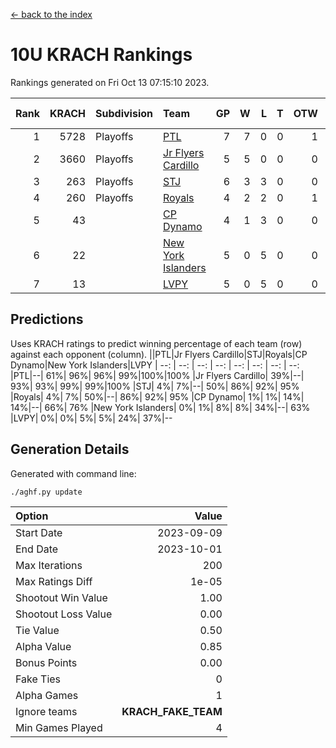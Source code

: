 [<- back to the index](readme.md)
# 10U KRACH Rankings
Rankings generated on Fri Oct 13 07:15:10 2023.

Rank|KRACH|Subdivision|Team|GP|W|L|T|OTW|OTL|SoS|Exp Wins|Win Diff
---:|---:|:---|:---|---:|---:|---:|---:|---:|---:|---:|---:|---:
1|5728|Playoffs|[PTL](https://gamesheetstats.com/seasons/3663/teams/140791/schedule)|7|7|0|0|1|0|112|7.8|-0.0
2|3660|Playoffs|[Jr Flyers Cardillo](https://gamesheetstats.com/seasons/3663/teams/140794/schedule)|5|5|0|0|0|0|97|5.9|0.0
3|263|Playoffs|[STJ](https://gamesheetstats.com/seasons/3663/teams/140792/schedule)|6|3|3|0|0|0|2172|3.9|0.0
4|260|Playoffs|[Royals](https://gamesheetstats.com/seasons/3663/teams/140796/schedule)|4|2|2|0|1|0|1893|2.9|0.0
5|43||[CP Dynamo](https://gamesheetstats.com/seasons/3663/teams/140795/schedule)|4|1|3|0|0|1|1255|1.9|0.0
6|22||[New York Islanders](https://gamesheetstats.com/seasons/3663/teams/140793/schedule)|5|0|5|0|0|1|2608|0.9|0.0
7|13||[LVPY](https://gamesheetstats.com/seasons/3663/teams/140790/schedule)|5|0|5|0|0|0|2227|0.9|0.0

## Predictions
Uses KRACH ratings to predict winning percentage of each team (row) against each opponent (column).
||PTL|Jr Flyers Cardillo|STJ|Royals|CP Dynamo|New York Islanders|LVPY
| --: | --: | --: | --: | --: | --: | --: | --: 
|PTL|--| 61%| 96%| 96%| 99%|100%|100%
|Jr Flyers Cardillo| 39%|--| 93%| 93%| 99%| 99%|100%
|STJ|  4%|  7%|--| 50%| 86%| 92%| 95%
|Royals|  4%|  7%| 50%|--| 86%| 92%| 95%
|CP Dynamo|  1%|  1%| 14%| 14%|--| 66%| 76%
|New York Islanders|  0%|  1%|  8%|  8%| 34%|--| 63%
|LVPY|  0%|  0%|  5%|  5%| 24%| 37%|--

## Generation Details

Generated with command line:
```
./aghf.py update
```

| Option | Value |
| :----- | ----: |
| Start Date | 2023-09-09 |
| End Date | 2023-10-01 |
| Max Iterations | 200 |
| Max Ratings Diff | 1e-05 |
| Shootout Win Value | 1.00 |
| Shootout Loss Value | 0.00 |
| Tie Value | 0.50 |
| Alpha Value | 0.85 |
| Bonus Points | 0.00 |
| Fake Ties | 0 |
| Alpha Games | 1 |
| Ignore teams | __KRACH_FAKE_TEAM__ |
| Min Games Played | 4 |

